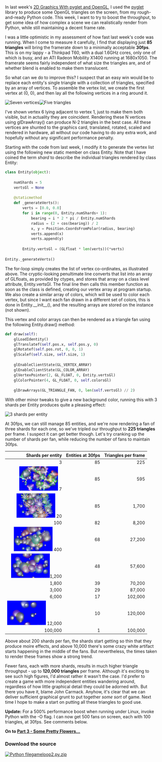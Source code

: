 <!--
.. title: pyglet week 2: Better Vertex Throughput
.. slug: pyglet-week-2-better-vertex-throughput
.. date: 2008-02-16 04:24:33-06:00
.. tags: python,graphics
.. link: 
.. description: 
.. type: text
-->


In last week's [2D Graphics With pyglet and OpenGL](/2d-graphics-with-pyglet-and-opengl),
I used the [pyglet](http://www.pyglet.org/) library to produce some OpenGL
triangles on the screen, from my rough-and-ready Python code. This week,
I want to try to boost the throughput, to get some idea of how complex a
scene we can realistically render from Python, while still maintaining a
decent frame rate.

I was a little optimistic in my assessment of how fast last week's code
was running. When I come to measure it carefully, I find that displaying
just **85 triangles** will bring the framerate down to a minimally
acceptable **30fps**. This is on my lappy - a Thinkpad T60, with a dual
1.6GHz cores, only one of which is busy, and an ATI Radeon Mobility
X1400 running at 1680x1050. The framerate seems fairly independent of
what size the triangles are, and of whether blend is enabled to make
them translucent.

So what can we do to improve this? I suspect that an easy win would be
to replace each entity's single triangle with a collection of triangles,
specified by an array of vertices. To assemble the vertex list, we
create the first vertex at (0, 0), and then lay all the following
vertices in a ring around it.

![Seven
vertices](/files/2008/02/points5.png)![Five
triangles](/files/2008/02/fan5.png)

I've shown vertex 6 lying adjacent to vertex 1, just to make them both
visible, but in actuality they are coincident. Rendering these N
vertices using glDrawArray() can produce N-2 triangles in the best case.
All these vertices are shunted to the graphics card, translated,
rotated, scaled and rendered in hardware, all without our code having to
do any extra work, and hopefully without any significant performance
penalty.

Starting with the code from last week, I modify it to generate the
vertex list using the following new static member on class Entity. Note
that I have coined the term *shard* to describe the individual triangles
rendered by class Entity:

``` python
class Entity(object):

    numShards = 5
    vertsGl = None

    @staticmethod
    def _generateVerts():
        verts = [0.0, 0.0]
        for i in range(0, Entity.numShards+ 1):
            bearing = i * 2 * pi / Entity.numShards
            radius = (2 + cos(bearing)) / 2
            x, y = Position.CoordsFromPolar(radius, bearing)
            verts.append(x)
            verts.append(y)

        Entity.vertsGl = (GLfloat * len(verts))(*verts)

Entity._generateVerts()
```

The for-loop simply creates the list of vertex co-ordinates, as
illustrated above. The cryptic-looking penultimate line converts that
list into an array of GLfloats, as provided by ctypes, and stores that
array on a class level attribute, Entity.vertsGl. The final line then
calls this member function as soon as the class is defined, creating our
vertex array at program startup. We also create a similar array of
colors, which will be used to color each vertex, but since I want each
fan drawn in a different set of colors, this is done in
Entity.\_\_init\_\_(), and the resulting arrays are stored on the
instance (not shown).

This vertex and color arrays can then be rendered as a triangle fan
using the following Entity.draw() method:

``` python
def draw(self):
    glLoadIdentity()
    glTranslatef(self.pos.x, self.pos.y, 0)
    glRotatef(self.pos.rot, 0, 0, 1)
    glScalef(self.size, self.size, 1)

    glEnableClientState(GL_VERTEX_ARRAY)
    glEnableClientState(GL_COLOR_ARRAY)
    glVertexPointer(2, GL_FLOAT, 0, Entity.vertsGl)
    glColorPointer(4, GL_FLOAT, 0, self.colorsGl)

    glDrawArrays(GL_TRIANGLE_FAN, 0, len(self.vertsGl) // 2)
```

With other minor tweaks to give a new background color, running this
with 3 shards per Entity produces quite a pleasing effect:

![3 shards per
entity](/files/2008/02/screenshot-3.png)

At 30fps, we can still manage 85 entities, and we're now rendering a fan
of three shards for each one, so we've tripled our throughput to **225
triangles** per frame. I suspect it can get better though. Let's try
cranking up the number of shards per fan, while reducing the number of
fans to maintain 30fps.

  Shards per entity | Entities at 30fps | Triangles per frame
  -----------------:|------------------:|-------------------:
  3                 | 85                | 225
  [![7 shards](/files/2008/02/7shards85ents.small.png)](/files/2008/02/7shards85ents.png) 7                 | 85                | 595
  [![20 shards](/files/2008/02/20shards85ents.small.png)](/files/2008/02/20shards85ents.png) 20                | 85                | 1,700
  100               | 82                | 8,200
  [![400 shards](/files/2008/02/400shards68ents.small.png)](/files/2008/02/400shards68ents.png) 400               | 68                | 27,200
  [![1200 shards](/files/2008/02/1200shards48ents.small.png)](/files/2008/02/1200shards48ents.png)1,200             | 48                | 57,600
  1,800             | 39                | 70,200
  3,000             | 29                | 87,000
  6,000             | 17                | 102,000
  [![](/files/2008/02/12000shards10ents.small.png)](/files/2008/02/12000shards10ents.png) 12,000 | 10                | 120,000
  100,000           | 1                 | 100,000

Above about 200 shards per fan, the shards start getting so thin that
they produce moire effects, and above 10,000 there's some crazy white
artifact starts happening in the middle of the fans. But nevertheless,
the times taken to render these frames show a strong trend.

Fewer fans, each with more shards, results in much higher triangle
throughput - up to **120,000 triangles** per frame. Although it's
exciting to see such high figures, I'd almost rather it wasn't the case.
I'd prefer to create a game with more independent entities wandering
around, regardless of how little graphical detail they could be adorned
with. But there you have it, blame John Carmack. Anyhow, it's clear that
we can deliver sufficient graphical grunt to put together *some sort* of
game. Next time I hope to make a start on putting all these triangles to
good use.

**Update:** For a 500% performance boost when running under Linux,
invoke Python with the -O flag. I can now get 500 fans on screen, each
with 100 triangles, at 30fps. See comments below.

**On to [Part 3 - Some Pretty Flowers...](http://tartley.com/?p=285)**

### Download the source

[![Python
file](/files/2008/02/doc-python.png)gameloop2.py.zip](/files/2008/02/gameloop2py.zip "gameloop2.py.zip")


